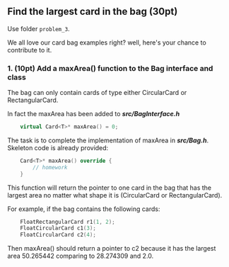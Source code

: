 ## Find the largest card in the bag (30pt)

Use folder ```problem_3```.

We all love our card bag examples right? well, here's your chance to contribute to it.

### 1. (10pt) Add a maxArea() function to the Bag interface and class

The bag can only contain cards of type either CircularCard or RectangularCard.

In fact the maxArea has been added to ***src/BagInterface.h***

```C++
    virtual Card<T>* maxArea() = 0;
```

The task is to complete the implementation of maxArea in ***src/Bag.h***. Skeleton code is already provided:
```C++
    Card<T>* maxArea() override {
        // homework
    }
```

This function will return the pointer to one card in the bag that has the largest area no matter what shape it is (CircularCard or RectangularCard). 

For example, if the bag contains the following cards:

```C++
    FloatRectangularCard r1(1, 2);
    FloatCircularCard c1(3);
    FloatCircularCard c2(4);
```

Then maxArea() should return a pointer to c2 because it has the largest area 50.265442 comparing to 28.274309 and 2.0.

